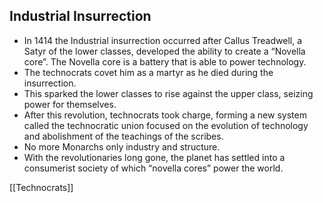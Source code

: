 ## **Industrial Insurrection** 

- In 1414 the Industrial insurrection occurred after Callus Treadwell, a Satyr of the lower classes, developed the ability to create a “Novella core”. The Novella core is a battery that is able to power technology.
- The technocrats covet him as a martyr as he died during the insurrection. 
- This sparked the lower classes to rise against the upper class, seizing power for themselves. 
- After this revolution, technocrats took charge, forming a new system called the technocratic union focused on the evolution of technology and abolishment of the teachings of the scribes. 
- No more Monarchs only industry and structure.
- With the revolutionaries long gone, the planet has settled into a consumerist society of which “novella cores” power the world.

[[Technocrats]] 



